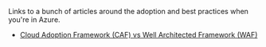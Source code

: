 Links to a bunch of articles around the adoption and best practices when you're in Azure.

- [Cloud Adoption Framework (CAF) vs Well Architected Framework (WAF)](https://www.linkedin.com/pulse/caf-vs-waf-which-framework-use-your-cloud-migration-gregor-wohlfarter-hko0f/)
